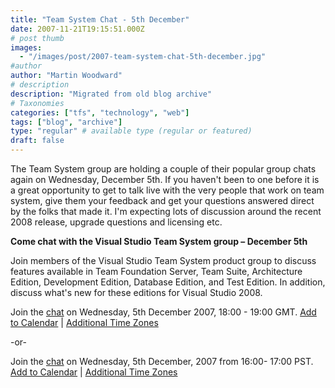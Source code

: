 ```yaml
---
title: "Team System Chat - 5th December"
date: 2007-11-21T19:15:51.000Z
# post thumb
images:
  - "/images/post/2007-team-system-chat-5th-december.jpg"
#author
author: "Martin Woodward"
# description
description: "Migrated from old blog archive"
# Taxonomies
categories: ["tfs", "technology", "web"]
tags: ["blog", "archive"]
type: "regular" # available type (regular or featured)
draft: false
---
```


The Team System group are holding a couple of their popular group chats again on Wednesday, December 5th. If you haven't been to one before it is a great opportunity to get to talk live with the very people that work on team system, give them your feedback and get your questions answered direct by the folks that made it. I'm expecting lots of discussion around the recent 2008 release, upgrade questions and licensing etc.

**Come chat with the Visual Studio Team System group – December 5th**

Join members of the Visual Studio Team System product group to discuss features available in Team Foundation Server, Team Suite, Architecture Edition, Development Edition, Database Edition, and Test Edition. In addition, discuss what's new for these editions for Visual Studio 2008.

Join the [chat](http://msdn.microsoft.com/chats) on Wednesday, 5th December 2007, 18:00 - 19:00 GMT.
[Add to Calendar](http://www.microsoft.com/communities/chats/vcs/07_1205_msdn_VSTS10.ics) | [Additional Time Zones](http://www.timeanddate.com/worldclock/fixedtime.html?month=12&day=5&year=2007&hour=10&min=0&sec=0&p1=234)

-or-

Join the [chat](http://msdn.microsoft.com/chats) on Wednesday, 5th December, 2007 from 16:00- 17:00 PST.
[Add to Calendar](http://www.microsoft.com/communities/chats/vcs/07_1205_msdn_VSTS4.ics) | [Additional Time Zones](http://www.timeanddate.com/worldclock/fixedtime.html?month=12&day=5&year=2007&hour=16&min=0&sec=0&p1=234)
